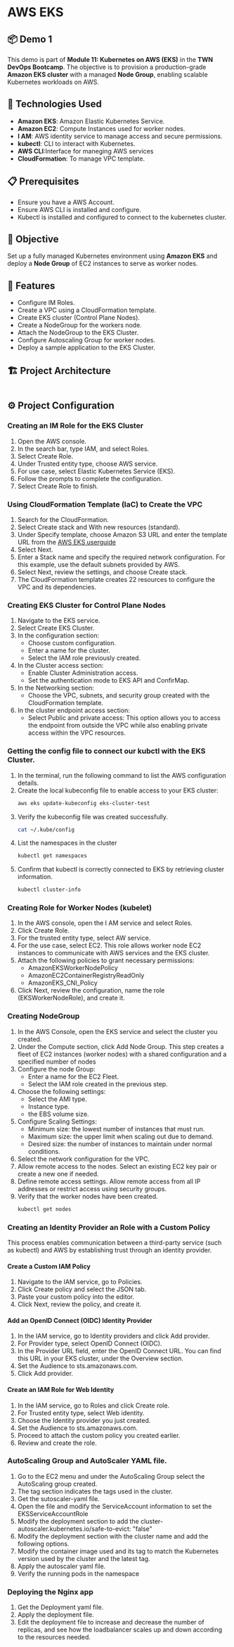 # AWS EKS
## 📦 Demo 1
This demo is part of **Module 11: Kubernetes on AWS (EKS)** in the **TWN DevOps Bootcamp**. The objective is to provision a production-grade **Amazon EKS cluster** with a managed **Node Group**, enabling scalable Kubernetes workloads on AWS.

## 🚀 Technologies Used
- **Amazon EKS**: Amazon Elastic Kubernetes Service.
- **Amazon EC2**: Compute Instances used for worker nodes.
- **I AM**: AWS identity service to manage access and secure permissions.
- **kubectl**: CLI to interact with Kubernetes.
- **AWS CLI**:Interface for maneging AWS services
- **CloudFormation**: To manage VPC template.
  
## 📋 Prerequisites
- Ensure you have a AWS Account.
- Ensure AWS CLI is installed and configure.
- Kubectl is installed and configured to connect to the kubernetes cluster.
  


## 📌 Objective
Set up a fully managed Kubernetes environment using **Amazon EKS** and deploy a **Node Group** of EC2 instances to serve as worker nodes.

## 🎯 Features
- Configure IM Roles.
- Create a VPC using a CloudFormation template.
- Create EKS cluster (Control Plane Nodes).
- Create a NodeGroup for the workers node.
- Attach the NodeGroup to the EKS Cluster.
- Configure Autoscaling Group for worker nodes.
- Deploy a sample application to the EKS Cluster.


## 🏗 Project Architecture

<img src=""/>


## ⚙️ Project Configuration
### Creating an IM Role for the EKS Cluster
1. Open the AWS console.
2. In the search bar, type IAM, and select Roles.
3. Select Create Role.
4. Under Trusted entity type, choose AWS service.
5. For use case, select Elastic Kubernetes Service (EKS).
6. Follow the prompts to complete the configuration.
7. Select Create Role to finish.



### Using CloudFormation Template (IaC) to Create the VPC
1. Search for the CloudFormation.
2. Select Create stack and With new resources (standard).
3. Under Specify template, choose Amazon S3 URL and enter the template URL from the [AWS EKS userguide](https://docs.aws.amazon.com/eks/latest/userguide/creating-a-vpc.html)
5. Select Next.
6. Enter a Stack name and specify the required network configuration. For this example, use the default subnets provided by AWS.
7. Select Next, review the settings, and choose Create stack.
8. The CloudFormation template creates 22 resources to configure the VPC and its dependencies.

### Creating EKS Cluster for Control Plane Nodes
1. Navigate to the EKS service.
2. Select Create EKS Cluster.
3. In the configuration section:
     * Choose custom configuration.
     * Enter a name for the cluster.
     * Select the IAM role previously created.
5. In the Cluster access section:
     * Enable Cluster Administration access.
     * Set the authentication mode to EKS API and ConfirMap.
7. In the Networking section:
     * Choose the VPC, subnets, and security group created with the CloudFormation template.
9. In the cluster endpoint access section:
    * Select Public and private access: This option allows you to access the endpoint from outside  the VPC while also enabling private access within the VPC resources.

### Getting the config file to connect our kubctl with the EKS Cluster.
1. In the terminal, run the following command to list the AWS configuration details.
2. Create the local kubeconfig file to enable access to your EKS cluster:
   ```bash
   aws eks update-kubeconfig eks-cluster-test
   ```
3. Verify the kubeconfig file was created successfully.
   ```bash
   cat ~/.kube/config
   ```
5. List the namespaces in the cluster
   ```bash
   kubectl get namespaces
   ```
7. Confirm that kubectl is correctly connected to EKS by retrieving cluster information.
   ```bash
   kubectl cluster-info
   ```

### Creating Role for Worker Nodes (kubelet)
1. In the AWS console, open the I AM service and select Roles.
2. Click Create Role.
3. For the trusted entity type, select AW service.
4. For the use case, select EC2. This role allows worker node EC2 instances to communicate with AWS services and the EKS cluster.
5. Attach the following policies to grant necessary permissions:
   * AmazonEKSWorkerNodePolicy
   * AmazonEC2ContainerRegistryReadOnly
   * AmazonEKS_CNI_Policy
6. Click Next, review the configuration, name the role (EKSWorkerNodeRole), and create it.


### Creating NodeGroup
1. In the AWS Console, open the EKS service and select the cluster you created.
2. Under the Compute section, click Add Node Group.
 This step creates a fleet of EC2 instances (worker nodes) with a shared configuration and a specified number of nodes
3. Configure the node Group:
    * Enter a name for the EC2 Fleet.
    * Select the IAM role created in the previous step.
4. Choose the following settings:
   * Select the AMI type.
   * Instance type.
   * the EBS volume size.
6. Configure Scaling Settings:
   * Minimum size: the lowest number of instances that must run.
   * Maximum size: the upper limit when scaling out due to demand.
   * Desired size: the number of instances to maintain under normal conditions.
8. Select the network configuration for the VPC.
9. Allow remote access to the nodes.  Select an existing EC2 key pair or create a new one if needed.
10. Define remote access settings. Allow remote access from all IP addresses or restrict access using security groups.
11. Verify that the worker nodes have been created.
    ```bash
    kubectl get nodes
    ```

### Creating an Identity Provider an Role with a Custom Policy
This process enables communication between a third-party service (such as kubectl) and AWS by establishing trust through an identity provider.

#### Create a Custom IAM Policy
1. Navigate to the IAM service, go to Policies.
2. Click Create policy and select the JSON tab.
3. Paste your custom policy into the editor.
4. Click Next, review the policy, and create it.

#### Add an OpenID Connect (OIDC) Identity Provider
1. In the IAM service, go to Identity providers and click Add provider.
2. For Provider type, select OpenID Connect (OIDC).
3. In the Provider URL field, enter the OpenID Connect URL. You can find this URL in your EKS cluster, under the Overview section.
4. Set the Audience to sts.amazonaws.com.
5. Click Add provider.

#### Create an IAM Role for Web Identity
1. In the IAM service, go to Roles and click Create role.
2. For Trusted entity type, select Web identity.
3. Choose the Identity provider you just created.
4. Set the Audience to sts.amazonaws.com.
5. Proceed to attach the custom policy you created earlier.
6. Review and create the role.


### AutoScaling Group and AutoScaler YAML file.
1. Go to the EC2 menu and under the AutoScaling Group select the AutoScaling group created.
2. The tag section indicates the tags used in the cluster.
3. Get the sutoscaler-yaml file.
4. Open the file and modify the ServiceAccount information to set the EKSServiceAccountRole
5. Modify the deployment section to add the cluster-autoscaler.kubernetes.io/safe-to-evict: "false"
6. Modify the deployment section with the cluster name and add the following options.
7. Modify the container image used and its tag to match the Kubernetes version used by the cluster and the latest tag.
9. Apply the autoscaler yaml file.
10. Verify the running pods in the namespace

### Deploying the Nginx app
1. Get the Deployment yaml file.
2. Apply the deployment file.
3. Edit the deployment file to increase  and decrease the number of replicas, and see how the loadbalancer scales up and down according to the resources needed.
   







